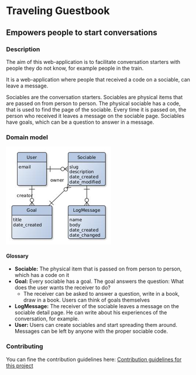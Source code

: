 # Traveling Guestbook
## Empowers people to start conversations

### Description
The aim of this web-application is to facilitate conversation starters with people they do not know, for example people in the train.

It is a web-application where people that received a code on a sociable, can leave a message.

Sociables are the conversation starters.
Sociables are physical items that are passed on from person to person. The physical sociable has a code, that is used to find the page of the sociable. Every time it is passed on, the person who received it leaves a message on the sociable page.
Sociables have goals, which can be a question to answer in a message.

### Domain model
![Entity Relationship Diagram](architecture/domainModel.jpg)

#### Glossary
- **Sociable:** The physical item that is passed on from person to person, which has a code on it
- **Goal:** Every sociable has a goal. The goal answers the question: What does the user wants the receiver to do?
  - The receiver can be asked to answer a question, write in a book, draw in a book. Users can think of goals themselves
- **LogMessage:** The receiver of the sociable leaves a message on the sociable detail page. He can write about his experiences of the conversation, for example.
-  **User:** Users can create sociables and start spreading them around. Messages can be left by anyone with the proper sociable code.

### Contributing
You can fine the contribution guidelines here:
[Contribution guidelines for this project](CONTRIBUTING.md)